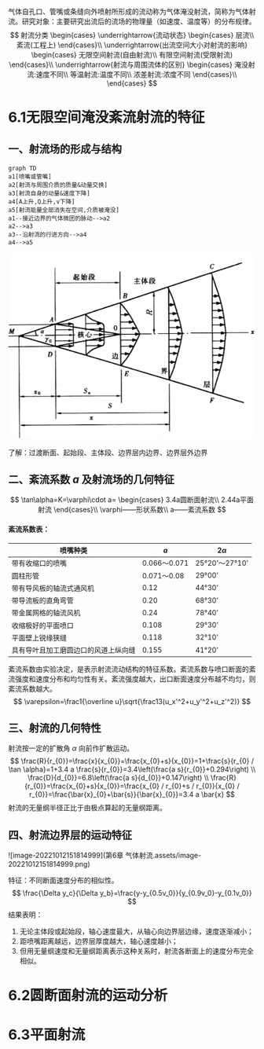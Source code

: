 气体自孔口、管嘴或条缝向外喷射所形成的流动称为气体淹没射流，简称为气体射流。研究对象：主要研究出流后的流场的物理量（如速度、温度等）的分布规律。
$$
射流分类
\begin{cases}
\underrightarrow{流动状态}
\begin{cases}
层流\\
紊流(工程上)
\end{cases}\\
\underrightarrow{出流空间大小对射流的影响}
\begin{cases}
无限空间射流(自由射流)\\
有限空间射流(受限射流)
\end{cases}\\
\underrightarrow{射流与周围流体的区别}
\begin{cases}
淹没射流:速度不同\\
等温射流:温度不同\\
浓差射流:浓度不同
\end{cases}\\
\end{cases}
$$

# 6.1无限空间淹没紊流射流的特征

## 一、射流场的形成与结构

```mermaid
graph TD
a1[喷嘴或管嘴]
a2[射流与周围介质的质量&动量交换]
a3[射流自身的动量&速度下降]
a4[A上升,Q上升,v下降]
a5[射流能量全部消失在空间,介质被淹没]
a1--接近边界的气体微团的脉动-->a2
a2-->a3
a3--沿射流的行进方向-->a4
a4-->a5
```

<img src="第6章 气体射流.assets/image-20221012145048554.png" alt="image-20221012145048554"  />

了解：过渡断面、起始段、主体段、边界层内边界、边界层外边界

## 二、紊流系数 $a$ 及射流场的几何特征

$$
\tan\alpha=K=\varphi\cdot a=
\begin{cases}
3.4a圆断面射流\\
2.44a平面射流
\end{cases}\\
\varphi——形状系数\\
a——紊流系数
$$

#### 紊流系数表：

| 喷嘴种类                             | $a$          | $2\alpha$      |
| ------------------------------------ | ------------ | -------------- |
| 带有收缩口的喷嘴                     | 0.066～0.071 | 25°20'～27°10' |
| 圆柱形管                             | 0.071～0.08  | 29°00'         |
| 带有导风板的轴流式通风机             | 0.12         | 44°30'         |
| 带导流板的直角弯管                   | 0.20         | 68°30'         |
| 带金属网格的轴流风机                 | 0.24         | 78°40'         |
| 收缩极好的平面喷口                   | 0.108        | 29°30'         |
| 平面壁上锐缘狭缝                     | 0.118        | 32°10'         |
| 具有导叶且加工磨圆边口的风道上纵向缝 | 0.155        | 41°20'         |

紊流系数由实验决定，是表示射流流动结构的特征系数。紊流系数与喷口断面的紊流强度和速度分布和均匀性有关。紊流强度越大，出口断面速度分布越不均匀，则紊流系数越大。
$$
\varepsilon=\frac1{\overline u}\sqrt{\frac13(u_x'^2+u_y'^2+u_z'^2)}
$$

## 三、射流的几何特性

射流按一定的扩散角 $\alpha$ 向前作扩散运动。
$$
\frac{R}{r_{0}}=\frac{x}{x_{0}}=\frac{x_{0}+s}{x_{0}}=1+\frac{s}{r_{0} / \tan \alpha}=1+3.4 a \frac{s}{r_{0}}=3.4\left(\frac{a s}{r_{0}}+0.294\right) \\
\frac{D}{d_{0}}=6.8\left(\frac{a s}{d_{0}}+0.147\right) \\
\frac{R}{r_{0}}=\frac{x_{0}+s}{x_{0}}=\frac{x_{0} / r_{0}+s / r_{0}}{x_{0} / r_{0}}=\frac{\bar{x}_{0}+\bar{s}}{\bar{x}_{0}}=3.4 a \bar{x}
$$
射流的无量纲半径正比于由极点算起的无量纲距离。

## 四、射流边界层的运动特征

![image-20221012151814999](第6章 气体射流.assets/image-20221012151814999.png)

特征：不同断面速度分布的相似性。
$$
\frac{\Delta y_c}{\Delta y_b}=\frac{y-y_{0.5v_0}}{y_{0.9v_0}-y_{0.1v_0}}
$$
结果表明：

1. 无论主体段或起始段，轴心速度最大，从轴心向边界层边缘，速度逐渐减小；
2. 距喷嘴距离越远，边界层厚度越大，轴心速度越小；
3. 但用无量纲速度和无量纲距离表示这种关系时，射流各断面上的速度分布完全相似。

# 6.2圆断面射流的运动分析

# 6.3平面射流

